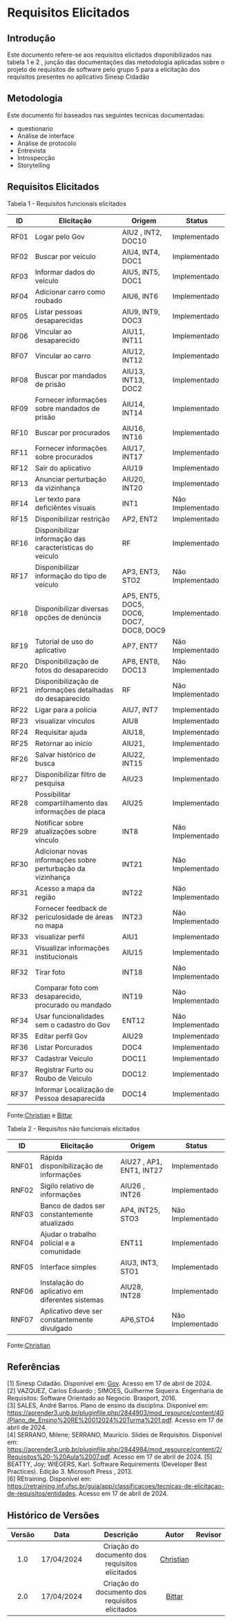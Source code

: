 # Requisitos Elicitados

## Introdução
Este documento refere-se aos requisitos elicitados disponibilizados nas tabela 1 e 2 , junção das documentações das metodologia aplicadas sobre o projeto de requisitos de software pelo grupo 5 para a elicitação dos requisitos presentes no aplicativo Sinesp Cidadão 

## Metodologia

Este documento foi baseados nas seguintes tecnicas documentadas: 
- questionario
- Análise de interface
- Análise de protocolo
- Entrevista
- Introspecção
- Storytelling

## Requisitos Elicitados

Tabela 1 - Requisitos funcionais elicitados

| ID | Elicitação | Origem | Status |
| ---- | ---- |---- |---- |
| RF01 | Logar pelo Gov | AIU2 , INT2, DOC10| Implementado|
| RF02 | Buscar por veículo | AIU4, INT4, DOC1| Implementado|
| RF03 | Informar dados do veículo | AIU5, INT5, DOC1| Implementado|
| RF04 | Adicionar carro como roubado | AIU6, INT6 | Implementado|
| RF05 | Listar pessoas desaparecidas| AIU9, INT9, DOC3| Implementado|
| RF06 | Vincular ao desaparecido | AIU11, INT11| Implementado|
| RF07 | Vincular ao carro | AIU12, INT12| Implementado|
| RF08 | Buscar por mandados de prisão | AIU13, INT13, DOC2| Implementado|
| RF09 | Fornecer informações sobre mandados de prisão | AIU14, INT14| Implementado|
| RF10 | Buscar por procurados | AIU16,  INT16| Implementado|
| RF11 | Fornecer informações sobre procurados |AIU17, INT17| Implementado|
| RF12 | Sair do aplicativo | AIU19| Implementado|
| RF13 | Anunciar perturbação da vizinhança | AIU20, INT20| Implementado|
| RF14 | Ler texto para deficiêntes visuais | INT1| Não Implementado|
| RF15 | Disponibilizar restrição |AP2, ENT2| Implementado|
| RF16 | Disponibilizar informação das características do veículo | RF| Implementado|
| RF17 | Disponibilizar informação do tipo de veículo | AP3, ENT3, STO2| Não Implementado|
| RF18 | Disponibilizar diversas opções de denúncia | AP5, ENT5, DOC5, DOC6, DOC7, DOC8, DOC9| Implementado|
| RF19 | Tutorial de uso do aplicativo | AP7, ENT7| Não Implementado|
| RF20 | Disponibilização de fotos do desaparecido | AP8, ENT8, DOC13| Não Implementado|
| RF21 | Disponibilização de informações detalhadas do desaparecido | RF| Não Implementado|
| RF22 | Ligar para a polícia | AIU7, INT7| Implementado|
| RF23 | visualizar vínculos |AIU8| Implementado|
| RF24 | Requisitar ajuda | AIU18, | Implementado|
| RF25 | Retornar ao início | AIU21, | Implementado|
| RF26 | Salvar histórico de busca | AIU22, INT15| Implementado|
| RF27 | Disponibilizar filtro de pesquisa | AIU23| Implementado|
| RF28 | Possibilitar compartilhamento das informações de placa | AIU25 | Implementado|
| RF29 | Notificar sobre atualizações sobre vínculo | INT8| Não Implementado|
| RF30 | Adicionar novas informações sobre perturbação da vizinhança | INT21| Não Implementado|
| RF31 | Acesso a mapa da região | INT22| Não Implementado|
| RF32 | Fornecer feedback de periculosidade de áreas no mapa | INT23| Não Implementado|
| RF33 | visualizar perfil  |AIU1| Implementado|
| RF31 | Visualizar informações institucionais |AIU15| Implementado|
| RF32 | Tirar foto | INT18| Não Implementado|
| RF33 | Comparar foto com desaparecido, procurado ou mandado | INT19| Não Implementado|
| RF34 | Usar funcionalidades sem o cadastro do Gov | ENT12| Não Implementado|
| RF35 | Editar perfil Gov |AIU29|Implementado|
| RF36 | Listar Porcurados |DOC4|Implementado|
| RF37 | Cadastrar Veículo |DOC11|Implementado|
| RF37 | Registrar Furto ou Roubo de Veículo |DOC12|Implementado|
| RF37 | Informar Localização de Pessoa desaparecida |DOC14|Implementado|

Fonte:[Christian](https://github.com/crstyhs) e [Bittar](https://github.com/Bittarx)

Tabela 2 - Requisitos não funcionais elicitados

| ID | Elicitação | Origem | Status |
| ---- | ---- |---- |---- |
| RNF01 | Rápida disponibilização de informações | AIU27	, AP1, ENT1, INT27| Implementado|
| RNF02 | Sigilo relativo de informações | AIU26 , INT26| Implementado|
| RNF03 | Banco de dados ser constantemente atualizado | AP4, INT25, STO3| Não Implementado|
| RNF04 |  Ajudar o trabalho policial e a comunidade | ENT11| Implementado|
| RNF05 | Interface simples | AIU3, INT3, STO1| Implementado|
| RNF06 | Instalação do aplicativo em diferentes sistemas | AIU28, INT28| Implementado|
| RNF07 | Aplicativo deve ser constantemente divulgado | AP6,STO4| Não Implementado|

Fonte:[Christian](https://github.com/crstyhs)






## Referências
[1] Sinesp Cidadão. Disponível em: [Gov](https://www.gov.br/pt-br/apps/sinesp-cidadao). Acesso em 17 de abril de 2024.</br>
[2] VAZQUEZ, Carlos Eduardo ; SIMOES, Guilherme Siqueira. Engenharia de Requisitos: Software Orientado ao Negocio. Brasport, 2016.</br>
[3] SALES, André Barros. Plano de ensino da disciplina. Disponível em: <https://aprender3.unb.br/pluginfile.php/2844903/mod_resource/content/40/Plano_de_Ensino%20RE%20012024%20Turma%201.pdf>. Acesso em 17 de abril de 2024.</br>
[4] SERRANO, Milene; SERRANO, Maurício. Slides de Requisitos. Disponível em: <https://aprender3.unb.br/pluginfile.php/2844984/mod_resource/content/2/Requisitos%20-%20Aula%2007.pdf>. Acesso em 17 de abril de 2024.
[5] BEATTY, Joy; WIEGERS, Karl. Software Requirements (Developer Best Practices). Edição 3. Microsoft Press , 2013.</br>
[6] REtraining. Disponível em: <https://retraining.inf.ufsc.br/guia/app/classificacoes/tecnicas-de-elicitacao-de-requisitos/entidades>. Acesso em 17 de abril de 2024.
## Histórico de Versões
| Versão | Data | Descrição | Autor | Revisor |
| :----: | :--: | :-------: | :---: | :-----: |
| 1.0 | 17/04/2024 | Criação do documento dos requisitos elicitados | [Christian](https://github.com/crstyhs)|  |
| 2.0 | 17/04/2024 | Criação do documento dos requisitos elicitados | [Bittar](https://github.com/Bittarx)|  |
